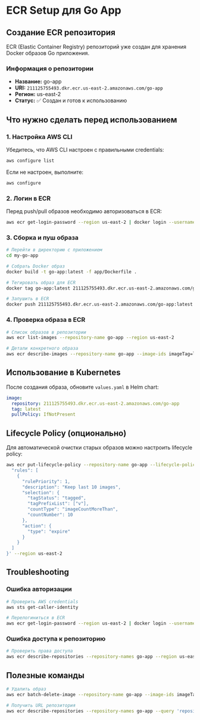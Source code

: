 # ECR Setup для Go App

## Создание ECR репозитория

ECR (Elastic Container Registry) репозиторий уже создан для хранения Docker образов Go приложения.

### Информация о репозитории

- **Название:** go-app
- **URI:** `211125755493.dkr.ecr.us-east-2.amazonaws.com/go-app`
- **Регион:** us-east-2
- **Статус:** ✅ Создан и готов к использованию

## Что нужно сделать перед использованием

### 1. Настройка AWS CLI

Убедитесь, что AWS CLI настроен с правильными credentials:

```bash
aws configure list
```

Если не настроен, выполните:
```bash
aws configure
```

### 2. Логин в ECR

Перед push/pull образов необходимо авторизоваться в ECR:

```bash
aws ecr get-login-password --region us-east-2 | docker login --username AWS --password-stdin 211125755493.dkr.ecr.us-east-2.amazonaws.com
```

### 3. Сборка и пуш образа

```bash
# Перейти в директорию с приложением
cd my-go-app

# Собрать Docker образ
docker build -t go-app:latest -f app/Dockerfile .

# Тегировать образ для ECR
docker tag go-app:latest 211125755493.dkr.ecr.us-east-2.amazonaws.com/go-app:latest

# Запушить в ECR
docker push 211125755493.dkr.ecr.us-east-2.amazonaws.com/go-app:latest
```

### 4. Проверка образа в ECR

```bash
# Список образов в репозитории
aws ecr list-images --repository-name go-app --region us-east-2

# Детали конкретного образа
aws ecr describe-images --repository-name go-app --image-ids imageTag=latest --region us-east-2
```

## Использование в Kubernetes

После создания образа, обновите `values.yaml` в Helm chart:

```yaml
image:
  repository: 211125755493.dkr.ecr.us-east-2.amazonaws.com/go-app
  tag: latest
  pullPolicy: IfNotPresent
```

## Lifecycle Policy (опционально)

Для автоматической очистки старых образов можно настроить lifecycle policy:

```bash
aws ecr put-lifecycle-policy --repository-name go-app --lifecycle-policy-text '{
  "rules": [
    {
      "rulePriority": 1,
      "description": "Keep last 10 images",
      "selection": {
        "tagStatus": "tagged",
        "tagPrefixList": ["v"],
        "countType": "imageCountMoreThan",
        "countNumber": 10
      },
      "action": {
        "type": "expire"
      }
    }
  ]
}' --region us-east-2
```

## Troubleshooting

### Ошибка авторизации
```bash
# Проверить AWS credentials
aws sts get-caller-identity

# Перелогиниться в ECR
aws ecr get-login-password --region us-east-2 | docker login --username AWS --password-stdin 211125755493.dkr.ecr.us-east-2.amazonaws.com
```

### Ошибка доступа к репозиторию
```bash
# Проверить права доступа
aws ecr describe-repositories --repository-names go-app --region us-east-2
```

## Полезные команды

```bash
# Удалить образ
aws ecr batch-delete-image --repository-name go-app --image-ids imageTag=old-tag --region us-east-2

# Получить URL репозитория
aws ecr describe-repositories --repository-names go-app --query 'repositories[0].repositoryUri' --output text --region us-east-2
```
